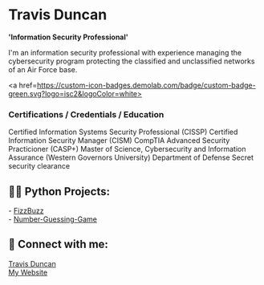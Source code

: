 # Travis Duncan

**'Information Security Professional'**

I'm an information security professional with experience managing the cybersecurity program protecting the classified and unclassified networks of an Air Force base.

<a href=https://custom-icon-badges.demolab.com/badge/custom-badge-green.svg?logo=isc2&logoColor=white><a>

<h3>Certifications / Credentials / Education</h3>
Certified Information Systems Security Professional (CISSP)
Certified Information Security Manager (CISM)
CompTIA Advanced Security Practicioner (CASP+)
Master of Science, Cybersecurity and Information Assurance (Western Governors University)
Department of Defense Secret security clearance

<h2>👨‍💻 Python Projects:</h2>
- <a href="https://github.com/TravDunc/">FizzBuzz</a>
<br>
- <a href="https://github.com/TravDunc/Number-Guessing-Game">Number-Guessing-Game</a>

<h2> 🤳 Connect with me:</h2>

<div class="badge-base LI-profile-badge" data-locale="en_US" data-size="medium" data-theme="dark" data-type="VERTICAL" data-vanity="travis-w-duncan" data-version="v1"><a class="badge-base__link LI-simple-link" href="https://www.linkedin.com/in/travis-w-duncan?trk=profile-badge">Travis Duncan</a></div>
<a href="https://travdunc.github.io">My Website</a>

<!--
<h2>👨‍💻 Azure Projects:</h2>
- <b>Cloud SIEM Practice (Azure, Sentinel, Virtualization, Log Training/Parsing)</b>
  - [Windows EventLog: Failed RDP Logins Source IP to full GeoData Conversion](https://github.com/TravDunc/Sentinel-Lab)
-->
